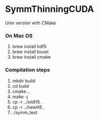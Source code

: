 # SymmThinningCUDA
Unix version with CMake

### On Mac OS
1. brew install hdf5
1. brew install boost
1. brew install cmake

### Compilation steps
1. mkdir build
1. cd build
1. cmake ..
1. make -j
1. cp -r ../oldH5 .
1. cp -r ../newH5 .
1. ./symm_test
